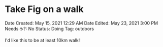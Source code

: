 # Take Fig on a walk

Date Created: May 15, 2021 12:29 AM
Date Edited: May 23, 2021 3:00 PM
Needs ☕️?: No
Status: Doing
Tag: outdoors

I'd like this to be at least 10km walk!